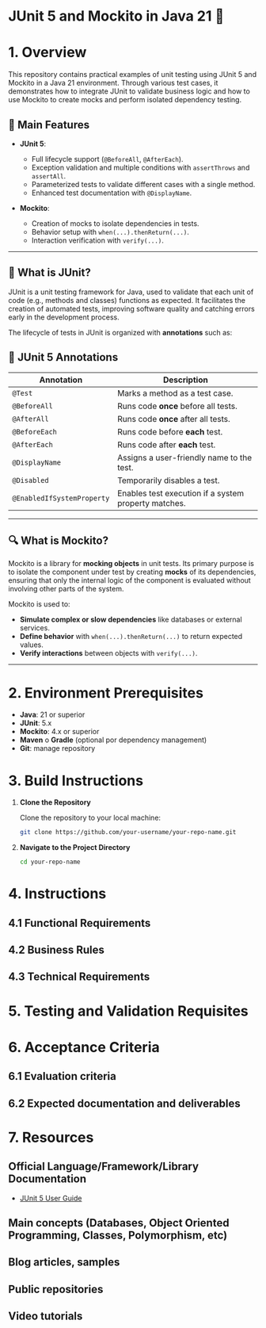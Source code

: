 # JUnit 5 and Mockito in Java 21 🚀

# 1. Overview
This repository contains practical examples of unit testing using JUnit 5 and Mockito in a Java 21 environment. Through various test cases, it demonstrates how to integrate JUnit to validate business logic and how to use Mockito to create mocks and perform isolated dependency testing.

## 🌟 Main Features

- **JUnit 5**:
    - Full lifecycle support (`@BeforeAll`, `@AfterEach`).
    - Exception validation and multiple conditions with `assertThrows` and `assertAll`.
    - Parameterized tests to validate different cases with a single method.
    - Enhanced test documentation with `@DisplayName`.

- **Mockito**:
    - Creation of mocks to isolate dependencies in tests.
    - Behavior setup with `when(...).thenReturn(...)`.
    - Interaction verification with `verify(...)`.

---

## 📌 What is JUnit?

JUnit is a unit testing framework for Java, used to validate that each unit of code (e.g., methods and classes) functions as expected. It facilitates the creation of automated tests, improving software quality and catching errors early in the development process.

The lifecycle of tests in JUnit is organized with **annotations** such as:

## 📝 JUnit 5 Annotations
| Annotation                 | Description                                                            |
|----------------------------|------------------------------------------------------------------------|
| `@Test`                    | Marks a method as a test case.                                        |
| `@BeforeAll`               | Runs code **once** before all tests.                                  |
| `@AfterAll`                | Runs code **once** after all tests.                                   |
| `@BeforeEach`              | Runs code before **each** test.                                       |
| `@AfterEach`               | Runs code after **each** test.                                        |
| `@DisplayName`             | Assigns a user-friendly name to the test.                             |
| `@Disabled`                | Temporarily disables a test.                                          |
| `@EnabledIfSystemProperty` | Enables test execution if a system property matches.                  |

---

## 🔍 What is Mockito?

Mockito is a library for **mocking objects** in unit tests. Its primary purpose is to isolate the component under test by creating **mocks** of its dependencies, ensuring that only the internal logic of the component is evaluated without involving other parts of the system.

Mockito is used to:

- **Simulate complex or slow dependencies** like databases or external services.
- **Define behavior** with `when(...).thenReturn(...)` to return expected values.
- **Verify interactions** between objects with `verify(...)`.

---


# 2. Environment Prerequisites
- **Java**: 21 or superior
- **JUnit**: 5.x
- **Mockito**: 4.x or superior
- **Maven** o **Gradle** (optional por dependency management)
- **Git**: manage repository

# 3. Build Instructions
1. **Clone the Repository**

   Clone the repository to your local machine:

   ```bash
   git clone https://github.com/your-username/your-repo-name.git

2. **Navigate to the Project Directory**

   ```bash
   cd your-repo-name

# 4. Instructions

## 4.1 Functional Requirements
## 4.2 Business Rules
## 4.3 Technical Requirements

# 5. Testing and Validation Requisites

# 6. Acceptance Criteria

## 6.1 Evaluation criteria
## 6.2 Expected documentation and deliverables

# 7. Resources

## Official Language/Framework/Library Documentation
* [JUnit 5 User Guide](https://junit.org/junit5/docs/current/user-guide/)

## Main concepts (Databases, Object Oriented Programming, Classes, Polymorphism, etc)
## Blog articles, samples
## Public repositories
## Video tutorials
